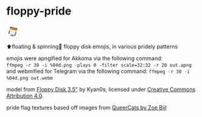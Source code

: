 # floppy-pride
![floppy disk](https://github.com/mothdotmonster/floppy-pride/blob/main/emoji/floppy-pride.png?raw=true)

⬆️floating &amp; spinning🔄 floppy disk emojis, in various pridely patterns

emojis were apngified for Akkoma via the following command:  
```ffmpeg -r 30 -i %04d.png -plays 0 -filter scale=32:32 -r 20 out.apng```
and webmified for Telegram via the following command:
```ffmpeg -r 30 -i %04d.png out.webm```

model from [Floppy Disk 3.5"](https://skfb.ly/Jnrs) by Kyan0s, licensed under [Creative Commons Attribution 4.0](http://creativecommons.org/licenses/by/4.0/).

pride flag textures based off images from [QueerCats by Zoe Bijl](https://github.com/ZoeBijl/QueerCats/)
